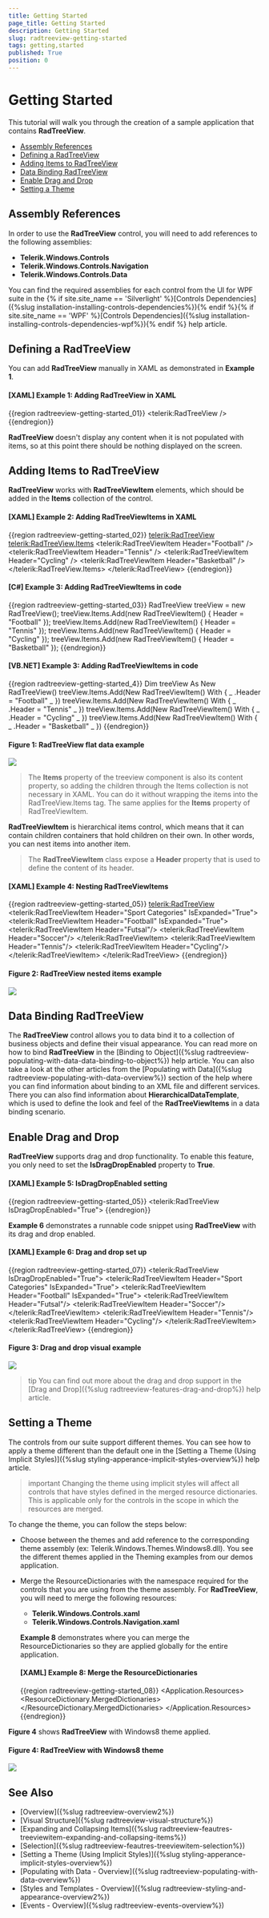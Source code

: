 ```yaml
---
title: Getting Started
page_title: Getting Started
description: Getting Started
slug: radtreeview-getting-started
tags: getting,started
published: True
position: 0
---
```


# Getting Started

This tutorial will walk you through the creation of a sample application that contains __RadTreeView__.

* [Assembly References](#assembly-references)
* [Defining a RadTreeView](#defining-a-radtreeview)
* [Adding Items to RadTreeView](#adding-items-to-radtreeview)
* [Data Binding RadTreeView](#data-binding-radtreeview)
* [Enable Drag and Drop](#enable-drag-and-drop)
* [Setting a Theme](#setting-a-theme)

## Assembly References

In order to use the __RadTreeView__ control, you will need to add references to the following assemblies:
* __Telerik.Windows.Controls__
* __Telerik.Windows.Controls.Navigation__
* __Telerik.Windows.Controls.Data__

You can find the required assemblies for each control from the UI for WPF suite in the {% if site.site_name == 'Silverlight' %}[Controls Dependencies]({%slug installation-installing-controls-dependencies%}){% endif %}{% if site.site_name == 'WPF' %}[Controls Dependencies]({%slug installation-installing-controls-dependencies-wpf%}){% endif %} help article.

## Defining a RadTreeView

You can add __RadTreeView__ manually in XAML as demonstrated in __Example 1__. 

#### __[XAML] Example 1: Adding RadTreeView in XAML__
{{region radtreeview-getting-started_01}}
	<telerik:RadTreeView />
{{endregion}}
	
__RadTreeView__ doesn't display any content when it is not populated with items, so at this point there should be nothing displayed on the screen.

## Adding Items to RadTreeView

__RadTreeView__ works with __RadTreeViewItem__ elements, which should be added in the __Items__ collection of the control.

#### __[XAML] Example 2: Adding RadTreeViewItems in XAML__
{{region radtreeview-getting-started_02}}
	<telerik:RadTreeView>
		<telerik:RadTreeView.Items>
			<telerik:RadTreeViewItem Header="Football" />
			<telerik:RadTreeViewItem Header="Tennis" />
			<telerik:RadTreeViewItem Header="Cycling" />
			<telerik:RadTreeViewItem Header="Basketball" />
		</telerik:RadTreeView.Items>
	</telerik:RadTreeView>
{{endregion}}
	
#### __[C#] Example 3: Adding RadTreeViewItems in code__
{{region radtreeview-getting-started_03}}
	RadTreeView treeView = new RadTreeView();
	treeView.Items.Add(new RadTreeViewItem() { Header = "Football" });
	treeView.Items.Add(new RadTreeViewItem() { Header = "Tennis" });
	treeView.Items.Add(new RadTreeViewItem() { Header = "Cycling" });
	treeView.Items.Add(new RadTreeViewItem() { Header = "Basketball" });
{{endregion}}
	
#### __[VB.NET] Example 3: Adding RadTreeViewItems in code__
{{region radtreeview-getting-started_4}}
	Dim treeView As New RadTreeView()
	treeView.Items.Add(New RadTreeViewItem() With { _
		.Header = "Football" _
	})
	treeView.Items.Add(New RadTreeViewItem() With { _
		.Header = "Tennis" _
	})
	treeView.Items.Add(New RadTreeViewItem() With { _
		.Header = "Cycling" _
	})
	treeView.Items.Add(New RadTreeViewItem() With { _
		.Header = "Basketball" _
	})
{{endregion}}

#### __Figure 1: RadTreeView flat data example__
![](images/radtreeview-getting-started-01.png)
	
> The __Items__ property of the treeview component is also its content property, so adding the children through the Items collection is not necessary in XAML. You can do it without wrapping the items into the RadTreeView.Items tag. The same applies for the __Items__ property of RadTreeViewItem.

__RadTreeViewItem__ is hierarchical items control, which means that it can contain children containers that hold children on their own. In other words, you can nest items into another item. 

> The __RadTreeViewItem__ class expose a __Header__ property that is used to define the content of its header.

#### __[XAML] Example 4: Nesting RadTreeViewItems__
{{region radtreeview-getting-started_05}}
	<telerik:RadTreeView>
		<telerik:RadTreeViewItem Header="Sport Categories" IsExpanded="True">
			<telerik:RadTreeViewItem Header="Football" IsExpanded="True">
				<telerik:RadTreeViewItem Header="Futsal"/>
				<telerik:RadTreeViewItem Header="Soccer"/>
			</telerik:RadTreeViewItem>
			<telerik:RadTreeViewItem Header="Tennis"/>
			<telerik:RadTreeViewItem Header="Cycling"/>
		</telerik:RadTreeViewItem>
	</telerik:RadTreeView>
{{endregion}}
		
#### __Figure 2: RadTreeView nested items example__
![](images/radtreeview-getting-started-02.png)	

## Data Binding RadTreeView

The __RadTreeView__ control allows you to data bind it to a collection of business objects and define their visual appearance. You can read more on how to bind __RadTreeView__ in the [Binding to Object]({%slug radtreeview-populating-with-data-data-binding-to-object%}) help article. You can also take a look at the other articles from the [Populating with Data]({%slug radtreeview-populating-with-data-overview%}) section of the help where you can find information about binding to an XML file and different services. There you can also find information about __HierarchicalDataTemplate__, which is used to define the look and feel of the __RadTreeViewItems__ in a data binding scenario.

## Enable Drag and Drop

__RadTreeView__ supports drag and drop functionality. To enable this feature, you only need to set the __IsDragDropEnabled__ property to __True__.

#### __[XAML] Example 5: IsDragDropEnabled setting__
{{region radtreeview-getting-started_05}}
	<telerik:RadTreeView IsDragDropEnabled="True">
{{endregion}} 

__Example 6__ demonstrates a runnable code snippet using __RadTreeView__ with its drag and drop enabled.
  
#### __[XAML] Example 6: Drag and drop set up__
{{region radtreeview-getting-started_07}}
	<telerik:RadTreeView IsDragDropEnabled="True">
		<telerik:RadTreeViewItem Header="Sport Categories" IsExpanded="True">
			<telerik:RadTreeViewItem Header="Football" IsExpanded="True">
				<telerik:RadTreeViewItem Header="Futsal"/>
				<telerik:RadTreeViewItem Header="Soccer"/>
			</telerik:RadTreeViewItem>
			<telerik:RadTreeViewItem Header="Tennis"/>
			<telerik:RadTreeViewItem Header="Cycling"/>
		</telerik:RadTreeViewItem>
	</telerik:RadTreeView>
{{endregion}}

#### __Figure 3: Drag and drop visual example__
![](images/radtreeview-getting-started-03.png)	

>tip You can find out more about the drag and drop support in the [Drag and Drop]({%slug radtreeview-features-drag-and-drop%}) help article.

## Setting a Theme

The controls from our suite support different themes. You can see how to apply a theme different than the default one in the [Setting a Theme (Using Implicit Styles)]({%slug styling-apperance-implicit-styles-overview%}) help article.

>important Changing the theme using implicit styles will affect all controls that have styles defined in the merged resource dictionaries. This is applicable only for the controls in the scope in which the resources are merged. 

To change the theme, you can follow the steps below:
* Choose between the themes and add reference to the corresponding theme assembly (ex: Telerik.Windows.Themes.Windows8.dll). You see the different themes applied in the Theming examples from our demos application.

* Merge the ResourceDictionaries with the namespace required for the controls that you are using from the theme assembly. For __RadTreeView__, you will need to merge the following resources:
	* __Telerik.Windows.Controls.xaml__
	* __Telerik.Windows.Controls.Navigation.xaml__

	__Example 8__ demonstrates where you can merge the ResourceDictionaries so they are applied globally for the entire application.
	
	#### __[XAML] Example 8: Merge the ResourceDictionaries__  
	{{region radtreeview-getting-started_08}}
		<Application x:Class="MyTestApplication.App"
				 xmlns="http://schemas.microsoft.com/winfx/2006/xaml/presentation"
				 xmlns:x="http://schemas.microsoft.com/winfx/2006/xaml"
				 StartupUri="MainWindow.xaml">
			<Application.Resources>
				<ResourceDictionary>
					<ResourceDictionary.MergedDictionaries>
						<ResourceDictionary Source="/Telerik.Windows.Themes.Windows8;component/Themes/Telerik.Windows.Controls.xaml" />
						<ResourceDictionary Source="/Telerik.Windows.Themes.Windows8;component/Themes/Telerik.Windows.Controls.Navigation.xaml" />
					</ResourceDictionary.MergedDictionaries>
				</ResourceDictionary>
			</Application.Resources>
		</Application>
	{{endregion}}

__Figure 4__ shows __RadTreeView__ with Windows8 theme applied.
	
#### __Figure 4: RadTreeView with Windows8 theme__
![](images/radtreeview-getting-started-04.png)
	
## See Also
 * [Overview]({%slug radtreeview-overview2%})
 * [Visual Structure]({%slug radtreeview-visual-structure%})
 * [Expanding and Collapsing Items]({%slug radtreeview-feautres-treeviewitem-expanding-and-collapsing-items%})
 * [Selection]({%slug radtreeview-feautres-treeviewitem-selection%})
 * [Setting a Theme (Using Implicit Styles)]({%slug styling-apperance-implicit-styles-overview%})
 * [Populating with Data - Overview]({%slug radtreeview-populating-with-data-overview%})
 * [Styles and Templates - Overview]({%slug radtreeview-styling-and-appearance-overview2%}) 
 * [Events - Overview]({%slug radtreeview-events-overview%})
